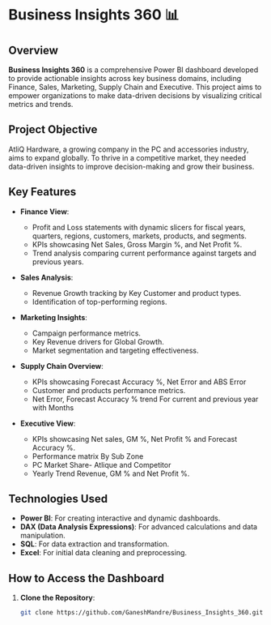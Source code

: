 # Business Insights 360 📊

## Overview
**Business Insights 360** is a comprehensive Power BI dashboard developed to provide actionable insights across key business domains, including Finance, Sales, Marketing, Supply Chain and Executive. This project aims to empower organizations to make data-driven decisions by visualizing critical metrics and trends.

## Project Objective
AtliQ Hardware, a growing company in the PC and accessories industry, aims to expand globally. To thrive in a competitive market, they needed data-driven insights to improve decision-making and grow their business.

## Key Features
- **Finance View**: 
  - Profit and Loss statements with dynamic slicers for fiscal years, quarters, regions, customers, markets, products, and segments.
  - KPIs showcasing Net Sales, Gross Margin %, and Net Profit %.
  - Trend analysis comparing current performance against targets and previous years.

- **Sales Analysis**:
  - Revenue Growth tracking by Key Customer and product types.
  - Identification of top-performing regions.

- **Marketing Insights**:
  - Campaign performance metrics.
  - Key Revenue drivers for Global Growth.
  - Market segmentation and targeting effectiveness.

- **Supply Chain Overview**:
  - KPIs showcasing Forecast Accuracy %, Net Error and ABS Error
  - Customer and products performance metrics.
  - Net Error, Forecast Accuracy % trend For current and previous year with Months

- **Executive View**:
  - KPIs showcasing Net sales, GM %, Net Profit % and Forecast Accuracy %.
  - Performance matrix By Sub Zone
  - PC Market Share- Atlique and Competitor
  - Yearly Trend Revenue, GM % and Net Profit %.     

## Technologies Used
- **Power BI**: For creating interactive and dynamic dashboards.
- **DAX (Data Analysis Expressions)**: For advanced calculations and data manipulation.
- **SQL**: For data extraction and transformation.
- **Excel**: For initial data cleaning and preprocessing.

## How to Access the Dashboard
1. **Clone the Repository**:
   ```bash
   git clone https://github.com/GaneshMandre/Business_Insights_360.git
